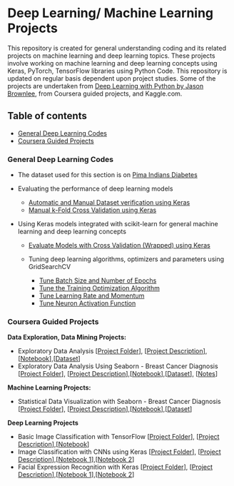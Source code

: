 # Deep Learning/ Machine Learning Projects

This repository is created for general understanding coding and its related projects on machine learning and deep learning topics. These projects involve working on machine learning and deep learning concepts using Keras, PyTorch, TensorFlow libraries using Python Code. This repository is updated on regular basis dependent upon project studies. Some of the projects are undertaken from [Deep Learning with Python by Jason Brownlee](https://machinelearningmastery.com/deep-learning-with-python/), from Coursera guided projects, and Kaggle.com.

## Table of contents
* [General Deep Learning Codes](#general-deep-learning-codes)
* [Coursera Guided Projects](#coursera-guided-projects)
<!---* [Regression-Project-Keras](#regression-project-keras))
* [Classification-Project-Keras](#classification-project-keras) --->

### General Deep Learning Codes
  * The dataset used for this section is on [Pima Indians Diabetes](https://github.com/worklifesg/Deep-Learning-Projects/blob/master/General%20Coding/pima-indians-diabetes.csv)
  
  * Evaluating the performance of deep learning models
  
    * [Automatic and Manual Dataset verification using Keras](https://github.com/worklifesg/Deep-Learning-Projects/blob/master/General%20Coding/Data_Splitting_Automatic_Manual_Verification_Dataset.py)
    * [Manual k-Fold Cross Validation using Keras](https://github.com/worklifesg/Deep-Learning-Projects/blob/master/General%20Coding/Kfold_Keras.py)
    
  * Using Keras models integrated with scikit-learn for general machine learning and deep learning concepts
    * [Evaluate Models with Cross Validation (Wrapped) using Keras](https://github.com/worklifesg/Deep-Learning-Projects/blob/master/General%20Coding/kfold_cross_validation_wrapped.py)
    * Tuning deep learning algorithms, optimizers and parameters using GridSearchCV
    
      * [Tune Batch Size and Number of Epochs](https://github.com/worklifesg/Deep-Learning-Projects/blob/master/General%20Coding/1.%20GridSearchCV_tune_batchepoch.py)
      * [Tune the Training Optimization Algorithm](https://github.com/worklifesg/Deep-Learning-Projects/blob/master/General%20Coding/2.%20GridSearchCV_tune_optimization_algorithm.py)
      * [Tune Learning Rate and Momentum](https://github.com/worklifesg/Deep-Learning-Projects/blob/master/General%20Coding/3.%20GridSearchCV_tune_learningrate_momentum.py)
      * [Tune Neuron Activation Function](https://github.com/worklifesg/Deep-Learning-Projects/blob/master/General%20Coding/4.%20GridSearchCV_tune_ActivationFunction.py)
    
### Coursera Guided Projects
**Data Exploration, Data Mining Projects:**
  * Exploratory Data Analysis [[Project Folder](https://github.com/worklifesg/Deep-Learning-Projects/tree/master/Coursera%20Guided%20Projects/Exploratory%20Data%20Analysis)], [[Project Description](https://github.com/worklifesg/Deep-Learning-Projects/blob/master/Coursera%20Guided%20Projects/Exploratory%20Data%20Analysis/Readme.md)],[[Notebook](https://github.com/worklifesg/Deep-Learning-Projects/blob/master/Coursera%20Guided%20Projects/Exploratory%20Data%20Analysis/EDAproject.ipynb)],[[Dataset](https://github.com/worklifesg/Deep-Learning-Projects/blob/master/Coursera%20Guided%20Projects/Exploratory%20Data%20Analysis/insurance-data.csv)]
  * Exploratory Data Analysis Using Seaborn - Breast Cancer Diagnosis [[Project Folder](https://github.com/worklifesg/Deep-Learning-Projects/tree/master/Coursera%20Guided%20Projects/Part%20A%20-%20Exploratory%20Data%20Analysis%20(Seaborn))], [[Project Description](https://github.com/worklifesg/Deep-Learning-Projects/blob/master/Coursera%20Guided%20Projects/Part%20A%20-%20Exploratory%20Data%20Analysis%20(Seaborn)/Readme.md)],[[Notebook](https://github.com/worklifesg/Deep-Learning-Projects/blob/master/Coursera%20Guided%20Projects/Part%20A%20-%20Exploratory%20Data%20Analysis%20(Seaborn)/ExploratoryDataAnalysis_Seaborn_Part%20A.ipynb)],[[Dataset](https://github.com/worklifesg/Deep-Learning-Projects/blob/master/Coursera%20Guided%20Projects/Part%20A%20-%20Exploratory%20Data%20Analysis%20(Seaborn)/data.csv)], [[Notes](https://github.com/worklifesg/Deep-Learning-Projects/blob/master/Coursera%20Guided%20Projects/Part%20A%20-%20Exploratory%20Data%20Analysis%20(Seaborn)/notes.pdf)]
  
**Machine Learning Projects:**  
  * Statistical Data Visualization with Seaborn - Breast Cancer Diagnosis [[Project Folder](https://github.com/worklifesg/Deep-Learning-Projects/tree/master/Coursera%20Guided%20Projects/Part%20B%20-%20Statistical%20Data%20Visualization%20with%20Seaborn)], [[Project Description](https://github.com/worklifesg/Deep-Learning-Projects/blob/master/Coursera%20Guided%20Projects/Part%20B%20-%20Statistical%20Data%20Visualization%20with%20Seaborn/Readme.md)],[[Notebook](https://github.com/worklifesg/Deep-Learning-Projects/blob/master/Coursera%20Guided%20Projects/Part%20B%20-%20Statistical%20Data%20Visualization%20with%20Seaborn/DV_ML_EDA_PartB.ipynb)],[[Dataset](https://github.com/worklifesg/Deep-Learning-Projects/blob/master/Coursera%20Guided%20Projects/Part%20B%20-%20Statistical%20Data%20Visualization%20with%20Seaborn/data.csv)]
  
**Deep Learning Projects**
  * Basic Image Classification with TensorFlow [[Project Folder](https://github.com/worklifesg/Deep-Learning-Projects/tree/master/Coursera%20Guided%20Projects/Basic%20Image%20Classification%20with%20TensorFlow)], [[Project Description](https://github.com/worklifesg/Deep-Learning-Projects/blob/master/Coursera%20Guided%20Projects/Basic%20Image%20Classification%20with%20TensorFlow/Readme.md)],[[Notebook](https://github.com/worklifesg/Deep-Learning-Projects/blob/master/Coursera%20Guided%20Projects/Basic%20Image%20Classification%20with%20TensorFlow/Project_Image_Classification_Keras.ipynb)]
  * Image Classification with CNNs using Keras [[Project Folder](https://github.com/worklifesg/Deep-Learning-Projects/tree/master/Coursera%20Guided%20Projects/Image%20Classification%20with%20CNNs%20using%20Keras)], [[Project Description](https://github.com/worklifesg/Deep-Learning-Projects/blob/master/Coursera%20Guided%20Projects/Image%20Classification%20with%20CNNs%20using%20Keras/Readme.md)],[[Notebook 1](https://github.com/worklifesg/Deep-Learning-Projects/blob/master/Coursera%20Guided%20Projects/Image%20Classification%20with%20CNNs%20using%20Keras/Image%20Classification%20with%20CNN%20using%20Keras.ipynb)],[[Notebook 2](https://github.com/worklifesg/Deep-Learning-Projects/blob/master/Coursera%20Guided%20Projects/Image%20Classification%20with%20CNNs%20using%20Keras/Image%20Classification%20with%20CNNs%20-%20CIFAR-10%20Dataset.ipynb)]
  * Facial Expression Recognition with Keras [[Project Folder](https://github.com/worklifesg/Deep-Learning-Projects/tree/master/Coursera%20Guided%20Projects/Facial%20Expression%20Recognition%20with%20Keras%2C%20OpenCV%2C%20Flask)], [[Project Description](https://github.com/worklifesg/Deep-Learning-Projects/blob/master/Coursera%20Guided%20Projects/Facial%20Expression%20Recognition%20with%20Keras%2C%20OpenCV%2C%20Flask/Readme.md)],[[Notebook 1](https://github.com/worklifesg/Deep-Learning-Projects/blob/master/Coursera%20Guided%20Projects/Facial%20Expression%20Recognition%20with%20Keras%2C%20OpenCV%2C%20Flask/Facial_Expression_Training_Self_Version.ipynb)],[[Notebook 2](https://github.com/worklifesg/Deep-Learning-Projects/blob/master/Coursera%20Guided%20Projects/Facial%20Expression%20Recognition%20with%20Keras%2C%20OpenCV%2C%20Flask/Facial_Expression_Training_Author_Version.ipynb)]


